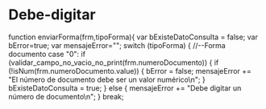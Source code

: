 # Debe-digitar
function enviarForma(frm,tipoForma){        var bExisteDatoConsulta = false;       var bError=true;     var mensajeError="";           switch (tipoForma) {         //--Forma documento         case "0":             if (validar_campo_no_vacio_no_print(frm.numeroDocumento)) {                 if (!isNum(frm.numeroDocumento.value)) {                     bError = false;                     mensajeError += "El número de documento debe ser un valor numérico\n";                 }                 bExisteDatoConsulta = true;             } else {                 mensajeError += "Debe digitar un número de documento\n";             }              break;
